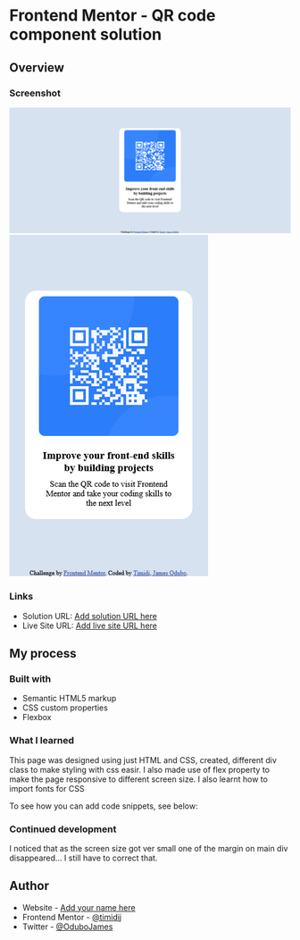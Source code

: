 # Frontend Mentor - QR code component solution


## Overview

### Screenshot

![](./desktop.png)
![](./Screenshot%20mobile.png)



### Links

- Solution URL: [Add solution URL here](https://your-solution-url.com)
- Live Site URL: [Add live site URL here](https://your-live-site-url.com)

## My process

### Built with

- Semantic HTML5 markup
- CSS custom properties
- Flexbox


### What I learned

This page was designed using just HTML and CSS,
created, different div class to make styling with css easir. I also made use of flex property to make the page responsive to different screen size. I also learnt how to import fonts for CSS

To see how you can add code snippets, see below:



### Continued development

I noticed that as the screen size got ver small one of the margin on main div disappeared... I still have to correct that.




## Author

- Website - [Add your name here](https://www.your-site.com)
- Frontend Mentor - [@timidij](https://www.frontendmentor.io/profile/timidij)
- Twitter - [@OduboJames](https://www.twitter.com/OduboJames)

